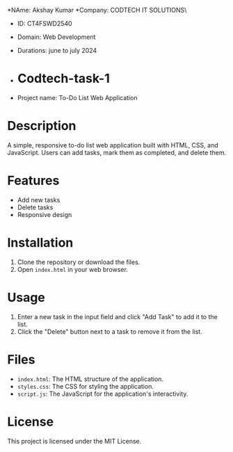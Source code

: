 *NAme: Akshay Kumar
*Company: CODTECH IT SOLUTIONS\
* ID: CT4FSWD2540
* Domain: Web Development
* Durations: june to july 2024

* # Codtech-task-1
* Project name: To-Do List Web Application

# Description

A simple, responsive to-do list web application built with HTML, CSS, and JavaScript. Users can add tasks, mark them as completed, and delete them.

# Features

- Add new tasks
- Delete tasks
- Responsive design

# Installation

1. Clone the repository or download the files.
2. Open `index.html` in your web browser.

# Usage

1. Enter a new task in the input field and click "Add Task" to add it to the list.
2. Click the "Delete" button next to a task to remove it from the list.

# Files

- `index.html`: The HTML structure of the application.
- `styles.css`: The CSS for styling the application.
- `script.js`: The JavaScript for the application's interactivity.

# License

This project is licensed under the MIT License.
